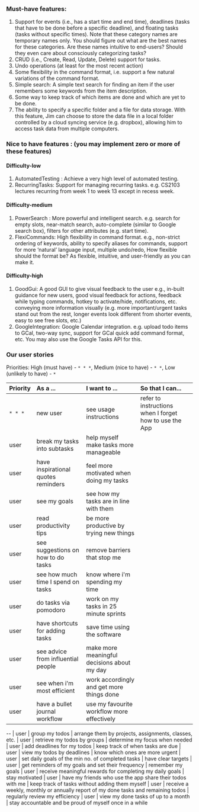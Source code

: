 ### Must-have features:

1. Support for events (i.e., has a start time and end time), deadlines (tasks that have to be done before a specific deadline), and floating tasks (tasks without specific times). Note that these category names are temporary names only. You should figure out what are the best names for these categories. Are these names intuitive to end-users? Should they even care about consciously categorizing tasks?
2. CRUD (i.e., Create, Read, Update, Delete) support for tasks.
3. Undo operations (at least for the most recent action)
4. Some flexibility in the command format, i.e. support a few natural variations of the command format.
5. Simple search: A simple text search for finding an item if the user remembers some keywords from the item description.
6. Some way to keep track of which items are done and which are yet to be done.
7. The ability to specify a specific folder and a file for data storage. With this feature, Jim can choose to store the data file in a local folder controlled by a cloud syncing service (e.g. dropbox), allowing him to access task data from multiple computers.

### Nice to have features : (you may implement zero or more of these features)

#### Difficulty-low

1. AutomatedTesting : Achieve a very high level of automated testing.
2. RecurringTasks: Support for managing recurring tasks. e.g. CS2103 lectures recurring from week 1 to week 13 except in recess week.


#### Difficulty-medium

1. PowerSearch : More powerful and intelligent search. e.g. search for empty slots, near-match search, auto-complete (similar to Google search box), filters for other attributes (e.g. start time).
2. FlexiCommands: High flexibility in command format. e.g., non-strict ordering of keywords, ability to specify aliases for commands, support for more ‘natural’ language input, multiple undo/redo, How flexible should the format be? As flexible, intuitive, and user-friendly as you can make it.

#### Difficulty-high

1. GoodGui: A good GUI to give visual feedback to the user e.g., in-built guidance for new users, good visual feedback for actions, feedback while typing commands, hotkey to activate/hide, notifications, etc. conveying more information visually (e.g. more important/urgent tasks stand out from the rest, longer events look different from shorter events, easy to see free slots, etc.)
2. GoogleIntegration: Google Calendar integration. e.g. upload todo items to GCal, two-way sync, support for GCal quick add command format, etc. You may also use the Google Tasks API for this.


### Our user stories

Priorities: High (must have) - `* * *`, Medium (nice to have)  - `* *`,  Low (unlikely to have) - `*`


Priority | As a ... | I want to ... | So that I can...
-------- | :-------- | :--------- | :-----------
`* * *` | new user | see usage instructions | refer to instructions when I forget how to use the App
  | user | break my tasks into subtasks | help myself make tasks more manageable
  | user | have inspirational quotes reminders | feel more motivated when doing my tasks
  | user | see my goals | see how my tasks are in line with them
  | user | read productivity tips | be more productive by trying new things
  | user | see suggestions on how to do tasks | remove barriers that stop me
  | user | see how much time I spend on tasks | know where i'm spending my time
  | user | do tasks via pomodoro | work on my tasks in 25 minute sprints
  | user | have shortcuts for adding tasks | save time using the software
  | user | see advice from influential people | make more meaningful decisions about my day
  | user | see when i'm most efficient | work accordingly and get more things done
  | user | have a bullet journal workflow | use my favourite workflow more effectively
  --
  | user | group my todos | arrange them by projects, assignments, classes, etc.
  | user | retrieve my todos by groups | determine my focus when needed
  | user | add deadlines for my todos | keep track of when tasks are due
  | user | view my todos by deadlines | know which ones are more urgent
  | user | set daily goals of the min no. of completed tasks | have clear targets
  | user | get reminders of my goals and set their frequency | remember my goals
  | user | receive meaningful rewards for completing my daily goals | stay motivated
  | user | have my friends who use the app share their todos with me | keep track of tasks without adding them myself
  | user | receive a weekly, monthly or annually report of my done tasks and remaining todos | regularly review my efficiency
  | user | view my done tasks of up to a month | stay accountable and be proud of myself once in a while
